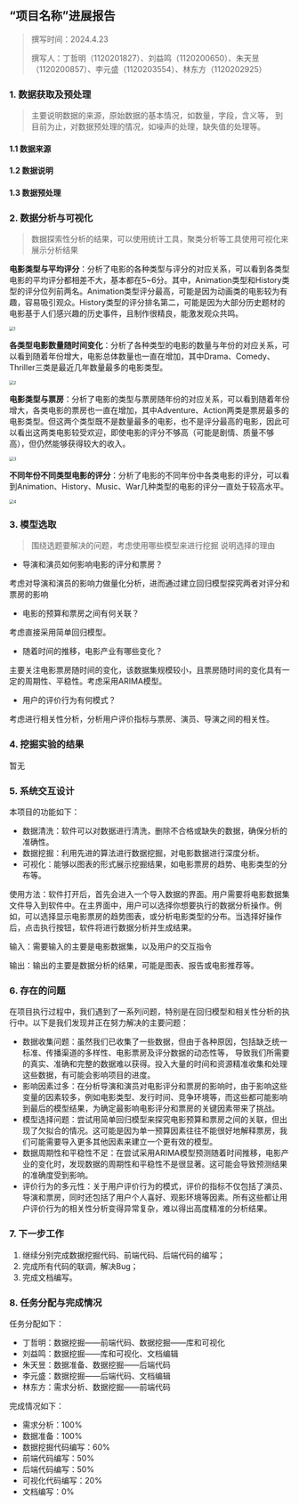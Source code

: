 ## “项目名称”进展报告

> 撰写时间：2024.4.23
>
> 撰写人：丁哲明（1120201827）、刘益鸣（1120200650）、朱天昱（1120200857）、李元盛（1120203554）、林东方（1120202925）

### 1. 数据获取及预处理

> 主要说明数据的来源，原始数据的基本情况，如数量，字段，含义等，
> 到目前为止，对数据预处理的情况，如噪声的处理，缺失值的处理等。

#### 1.1 数据来源

#### 1.2 数据说明

#### 1.3 数据预处理

### 2. 数据分析与可视化

> 数据探索性分析的结果，可以使用统计工具，聚类分析等工具使用可视化来展示分析结果

**电影类型与平均评分**：分析了电影的各种类型与评分的对应关系，可以看到各类型电影的平均评分都相差不大，基本都在5~6分。其中，Animation类型和History类型的评分位列前两名。Animation类型评分最高，可能是因为动画类的电影较为有趣，容易吸引观众。History类型的评分排名第二，可能是因为大部分历史题材的电影基于人们感兴趣的历史事件，且制作很精良，能激发观众共鸣。

<img src="E:\data_mining\final_project\ISP-2024-DataMining\doc\img\1.png" alt="1" style="zoom:50%;" />

**各类型电影数量随时间变化**：分析了各种类型的电影的数量与年份的对应关系，可以看到随着年份增大，电影总体数量也一直在增加，其中Drama、Comedy、Thriller三类是最近几年数量最多的电影类型。

<img src="E:\data_mining\final_project\ISP-2024-DataMining\doc\img\2.png" alt="2" style="zoom:50%;" />

**电影类型与票房**：分析了电影的类型与票房随年份的对应关系，可以看到随着年份增大，各类电影的票房也一直在增加，其中Adventure、Action两类是票房最多的电影类型。但这两个类型既不是数量最多的电影，也不是评分最高的电影，因此可以看出这两类电影较受欢迎，即使电影的评分不够高（可能是剧情、质量不够高），但仍然能够获得较大的收入。

<img src="E:\data_mining\final_project\ISP-2024-DataMining\doc\img\3.png" alt="3" style="zoom:50%;" />

**不同年份不同类型电影的评分**：分析了电影的不同年份中各类电影的评分，可以看到Animation、History、Music、War几种类型的电影的评分一直处于较高水平。

<img src="E:\data_mining\final_project\ISP-2024-DataMining\doc\img\4.png" alt="4" style="zoom:50%;" />

### 3. 模型选取

> 围绕选题要解决的问题，考虑使用哪些模型来进行挖掘
> 说明选择的理由

- 导演和演员如何影响电影的评分和票房？

考虑对导演和演员的影响力做量化分析，进而通过建立回归模型探究两者对评分和票房的影响

- 电影的预算和票房之间有何关联？

考虑直接采用简单回归模型。

- 随着时间的推移，电影产业有哪些变化？

主要关注电影票房随时间的变化，该数据集规模较小，且票房随时间的变化具有一定的周期性、平稳性。考虑采用ARIMA模型。

- 用户的评价行为有何模式？

考虑进行相关性分析，分析用户评价指标与票房、演员、导演之间的相关性。

### 4. 挖掘实验的结果

暂无

### 5. 系统交互设计

本项目的功能如下：
- 数据清洗：软件可以对数据进行清洗，删除不合格或缺失的数据，确保分析的准确性。
- 数据挖掘：利用先进的算法进行数据挖掘，对电影数据进行深度分析。
- 可视化：能够以图表的形式展示挖掘结果，如电影票房的趋势、电影类型的分布等。

使用方法：软件打开后，首先会进入一个导入数据的界面。用户需要将电影数据集文件导入到软件中。在主界面中，用户可以选择你想要执行的数据分析操作。例如，可以选择显示电影票房的趋势图表，或分析电影类型的分布。当选择好操作后，点击执行按钮，软件将进行数据分析并生成结果。

输入：需要输入的主要是电影数据集，以及用户的交互指令

输出：输出的主要是数据分析的结果，可能是图表、报告或电影推荐等。

### 6. 存在的问题

在项目执行过程中，我们遇到了一系列问题，特别是在回归模型和相关性分析的执行中。以下是我们发现并正在努力解决的主要问题：
- 数据收集问题：虽然我们已收集了一些数据，但由于各种原因，包括缺乏统一标准、传播渠道的多样性、电影票房及评分数据的动态性等， 导致我们所需要的真实、准确和完整的数据难以获得。投入大量的时间和资源精准收集和处理这些数据，有可能会影响项目的进度。
- 影响因素过多：在分析导演和演员对电影评分和票房的影响时，由于影响这些变量的因素较多，例如电影类型、发行时间、竞争环境等，而这些都可能影响到最后的模型结果，为确定最影响电影评分和票房的关键因素带来了挑战。
- 模型选择问题：尝试用简单回归模型来探究电影预算和票房之间的关联，但出现了欠拟合的情况。这可能是因为单一预算因素往往不能很好地解释票房，我们可能需要导入更多其他因素来建立一个更有效的模型。
- 数据周期性和平稳性不足：在尝试采用ARIMA模型预测随着时间推移，电影产业的变化时，发现数据的周期性和平稳性不是很显著。这可能会导致预测结果的准确度受到影响。
- 评价行为的多元性：关于用户评价行为的模式，评价的指标不仅包括了演员、导演和票房，同时还包括了用户个人喜好、观影环境等因素。所有这些都让用户评价行为的相关性分析变得异常复杂，难以得出高度精准的分析结果。

### 7. 下一步工作

1. 继续分别完成数据挖掘代码、前端代码、后端代码的编写；
2. 完成所有代码的联调，解决Bug；
3. 完成文档编写。

### 8. 任务分配与完成情况
任务分配如下：
- 丁哲明：数据挖掘——前端代码、数据挖掘——库和可视化
- 刘益鸣：数据挖掘——库和可视化、文档编辑
- 朱天昱：数据准备、数据挖掘——后端代码
- 李元盛：数据挖掘——后端代码、文档编辑
- 林东方：需求分析、数据挖掘——前端代码

完成情况如下：
- 需求分析：100%
- 数据准备：100%
- 数据挖掘代码编写：60%
- 前端代码编写：50%
- 后端代码编写：50%
- 可视化代码编写：20%
- 文档编写：0%